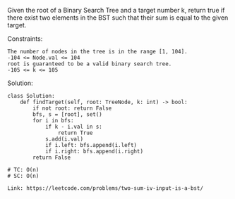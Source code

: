 Given the root of a Binary Search Tree and a target number k, return true if there exist two elements in the BST such that their sum is equal to the given target.

Constraints:
```
The number of nodes in the tree is in the range [1, 104].
-104 <= Node.val <= 104
root is guaranteed to be a valid binary search tree.
-105 <= k <= 105
```

Solution:
```
class Solution:
    def findTarget(self, root: TreeNode, k: int) -> bool:
        if not root: return False
        bfs, s = [root], set()
        for i in bfs:
            if k - i.val in s:
                return True
            s.add(i.val)
            if i.left: bfs.append(i.left)
            if i.right: bfs.append(i.right)
        return False

# TC: O(n)
# SC: O(n)
```
```
Link: https://leetcode.com/problems/two-sum-iv-input-is-a-bst/
```
